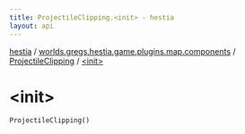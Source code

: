```yaml
---
title: ProjectileClipping.<init> - hestia
layout: api
---
```


<div class='api-docs-breadcrumbs'><a href="../../index.html">hestia</a> / <a href="../index.html">worlds.gregs.hestia.game.plugins.map.components</a> / <a href="index.html">ProjectileClipping</a> / <a href="./-init-.html">&lt;init&gt;</a></div>

# &lt;init&gt;

<div class="signature"><code><span class="identifier">ProjectileClipping</span><span class="symbol">(</span><span class="symbol">)</span></code></div>
